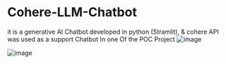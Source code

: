 # Cohere-LLM-Chatbot
 it is a generative AI Chatbot developed in python (Stramlit), &amp; cohere API  was  used as a support Chatbot In one Of the POC Project
![image](https://github.com/DataScientistKaustubh/Cohere-LLM-Chatbot/assets/117342376/57fc2325-f8d3-429d-bdb4-8689739e88b7)



![image](https://github.com/DataScientistKaustubh/Cohere-LLM-Chatbot/assets/117342376/d5ec99f0-da64-4c03-b418-9d7cdef50e48)
